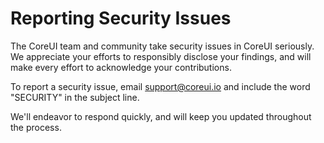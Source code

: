 # Reporting Security Issues

The CoreUI team and community take security issues in CoreUI seriously. We appreciate your efforts to responsibly disclose your findings, and will make every effort to acknowledge your contributions.

To report a security issue, email [support@coreui.io](mailto:support@coreui.io) and include the word "SECURITY" in the subject line.

We'll endeavor to respond quickly, and will keep you updated throughout the process.
